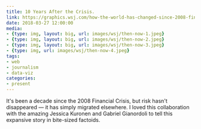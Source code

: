 ```yaml
---
title: 10 Years After the Crisis.
link: https://graphics.wsj.com/how-the-world-has-changed-since-2008-financial-crisis/
date: 2018-03-27 12:00:00
media:
- {type: img, layout: big, url: images/wsj/then-now-1.jpeg}
- {type: img, layout: big, url: images/wsj/then-now-2.jpeg}
- {type: img, layout: big, url: images/wsj/then-now-3.jpeg}
- {type: img, url: images/wsj/then-now-4.jpeg}
tags:
- web
- journalism
- data-viz
categories:
- present
---
```


It's been a decade since the 2008 Financial Crisis, but risk hasn't disappeared — it has simply migrated elsewhere. I loved this collaboration with the amazing Jessica Kuronen and Gabriel Gianordoli to tell this expansive story in bite-sized factoids. 